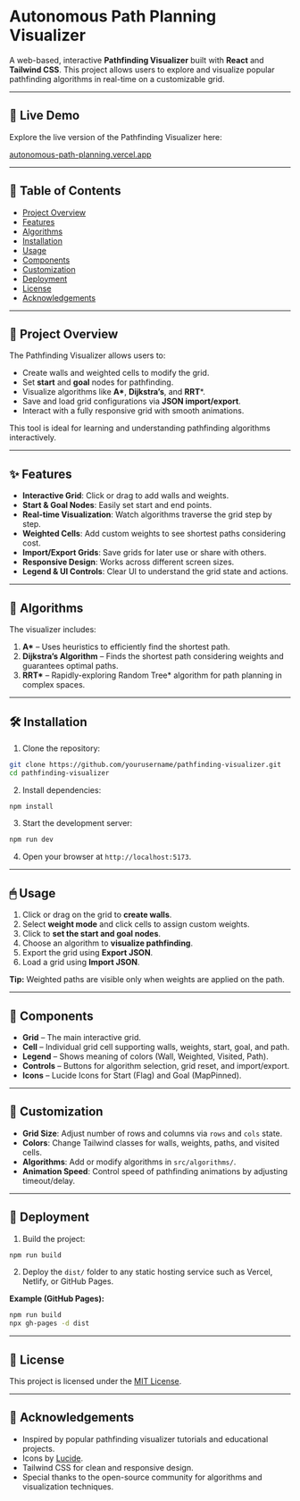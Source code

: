 # Autonomous Path Planning Visualizer

A web-based, interactive **Pathfinding Visualizer** built with **React** and **Tailwind CSS**. This project allows users to explore and visualize popular pathfinding algorithms in real-time on a customizable grid.

---

## 🚀 Live Demo

Explore the live version of the Pathfinding Visualizer here:

[autonomous-path-planning.vercel.app](https://autonomous-path-planning.vercel.app/)

---

## 📌 Table of Contents

* [Project Overview](#project-overview)
* [Features](#features)
* [Algorithms](#algorithms)
* [Installation](#installation)
* [Usage](#usage)
* [Components](#components)
* [Customization](#customization)
* [Deployment](#deployment)
* [License](#license)
* [Acknowledgements](#acknowledgements)

---

## 🧭 Project Overview

The Pathfinding Visualizer allows users to:

* Create walls and weighted cells to modify the grid.
* Set **start** and **goal** nodes for pathfinding.
* Visualize algorithms like **A\***, **Dijkstra’s**, and **RRT**\*.
* Save and load grid configurations via **JSON import/export**.
* Interact with a fully responsive grid with smooth animations.

This tool is ideal for learning and understanding pathfinding algorithms interactively.

---

## ✨ Features

* **Interactive Grid**: Click or drag to add walls and weights.
* **Start & Goal Nodes**: Easily set start and end points.
* **Real-time Visualization**: Watch algorithms traverse the grid step by step.
* **Weighted Cells**: Add custom weights to see shortest paths considering cost.
* **Import/Export Grids**: Save grids for later use or share with others.
* **Responsive Design**: Works across different screen sizes.
* **Legend & UI Controls**: Clear UI to understand the grid state and actions.

---

## 🧠 Algorithms

The visualizer includes:

1. **A\*** – Uses heuristics to efficiently find the shortest path.
2. **Dijkstra’s Algorithm** – Finds the shortest path considering weights and guarantees optimal paths.
3. **RRT\*** – Rapidly-exploring Random Tree\* algorithm for path planning in complex spaces.

---

## 🛠 Installation

1. Clone the repository:

```bash
git clone https://github.com/yourusername/pathfinding-visualizer.git
cd pathfinding-visualizer
```

2. Install dependencies:

```bash
npm install
```

3. Start the development server:

```bash
npm run dev
```

4. Open your browser at `http://localhost:5173`.

---

## 🖱 Usage

1. Click or drag on the grid to **create walls**.
2. Select **weight mode** and click cells to assign custom weights.
3. Click to **set the start and goal nodes**.
4. Choose an algorithm to **visualize pathfinding**.
5. Export the grid using **Export JSON**.
6. Load a grid using **Import JSON**.

**Tip:** Weighted paths are visible only when weights are applied on the path.

---

## 🧩 Components

* **Grid** – The main interactive grid.
* **Cell** – Individual grid cell supporting walls, weights, start, goal, and path.
* **Legend** – Shows meaning of colors (Wall, Weighted, Visited, Path).
* **Controls** – Buttons for algorithm selection, grid reset, and import/export.
* **Icons** – Lucide Icons for Start (Flag) and Goal (MapPinned).

---

## 🎨 Customization

* **Grid Size**: Adjust number of rows and columns via `rows` and `cols` state.
* **Colors**: Change Tailwind classes for walls, weights, paths, and visited cells.
* **Algorithms**: Add or modify algorithms in `src/algorithms/`.
* **Animation Speed**: Control speed of pathfinding animations by adjusting timeout/delay.

---

## 🚀 Deployment

1. Build the project:

```bash
npm run build
```

2. Deploy the `dist/` folder to any static hosting service such as Vercel, Netlify, or GitHub Pages.

**Example (GitHub Pages):**

```bash
npm run build
npx gh-pages -d dist
```

---

## 📝 License

This project is licensed under the [MIT License](LICENSE).

---

## 🙏 Acknowledgements

* Inspired by popular pathfinding visualizer tutorials and educational projects.
* Icons by [Lucide](https://lucide.dev/).
* Tailwind CSS for clean and responsive design.
* Special thanks to the open-source community for algorithms and visualization techniques.
